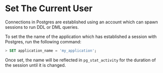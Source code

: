# Set The Current User

Connections in Postgres are established using an account which can spawn sessions to run DDL or DML queries. 

To set the the name of the application which has established a session with Postgres, run the following command:

```sql
> SET application_name = 'my_application';
```

Once set, the name will be reflected in `pg_stat_activity` for the duration of the session until it is changed.
